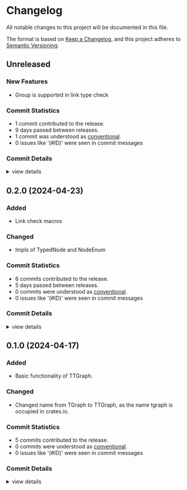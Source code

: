# Changelog

All notable changes to this project will be documented in this file.

The format is based on [Keep a Changelog](https://keepachangelog.com/en/1.0.0/),
and this project adheres to [Semantic Versioning](https://semver.org/spec/v2.0.0.html).

## Unreleased

### New Features

 - <csr-id-4e1170114e835e496619d520a86e4aba9eef842d/> Group is supported in link type check

### Commit Statistics

<csr-read-only-do-not-edit/>

 - 1 commit contributed to the release.
 - 9 days passed between releases.
 - 1 commit was understood as [conventional](https://www.conventionalcommits.org).
 - 0 issues like '(#ID)' were seen in commit messages

### Commit Details

<csr-read-only-do-not-edit/>

<details><summary>view details</summary>

 * **Uncategorized**
    - Group is supported in link type check ([`4e11701`](https://github.com/semiwaker/TTGraph/commit/4e1170114e835e496619d520a86e4aba9eef842d))
</details>

## 0.2.0 (2024-04-23)

### Added

 - Link check macros

### Changed

 - Impls of TypedNode and NodeEnum

### Commit Statistics

<csr-read-only-do-not-edit/>

 - 6 commits contributed to the release.
 - 5 days passed between releases.
 - 0 commits were understood as [conventional](https://www.conventionalcommits.org).
 - 0 issues like '(#ID)' were seen in commit messages

### Commit Details

<csr-read-only-do-not-edit/>

<details><summary>view details</summary>

 * **Uncategorized**
    - Release ttgraph_macros v0.2.0, ttgraph v0.2.0 ([`c7f4974`](https://github.com/semiwaker/TTGraph/commit/c7f4974049f25e5a83c12a3f5e0eb1db3d76c990))
    - Fixed Change log ([`ac7eb9d`](https://github.com/semiwaker/TTGraph/commit/ac7eb9dcf01ba0441200532233567b01f889a64f))
    - Adjusting changelogs prior to release of ttgraph_macros v0.2.0, ttgraph v0.2.0 ([`6598ad1`](https://github.com/semiwaker/TTGraph/commit/6598ad12b6e0e0ac29d9c78c1ec39b710e6aa02e))
    - Adjusting changelogs prior to release of ttgraph_macros v0.2.0, ttgraph v0.2.0 ([`d0ddff6`](https://github.com/semiwaker/TTGraph/commit/d0ddff647fdc37e7b571d9c9962e5d03034fc1ad))
    - Changelog ([`85488e4`](https://github.com/semiwaker/TTGraph/commit/85488e497d29653dc25f1a6b8fd823d3587aec8d))
    - Add link check ([`bce3e18`](https://github.com/semiwaker/TTGraph/commit/bce3e185e843e9cfafde81770e1195ff360d6f69))
</details>

## 0.1.0 (2024-04-17)

### Added

 - Basic functionality of TTGraph.

### Changed

 - Changed name from TGraph to TTGraph, as the name tgraph is occupied in crates.io.

### Commit Statistics

<csr-read-only-do-not-edit/>

 - 5 commits contributed to the release.
 - 0 commits were understood as [conventional](https://www.conventionalcommits.org).
 - 0 issues like '(#ID)' were seen in commit messages

### Commit Details

<csr-read-only-do-not-edit/>

<details><summary>view details</summary>

 * **Uncategorized**
    - Release ttgraph_macros v0.1.0, ttgraph v0.1.0 ([`07aa5ac`](https://github.com/semiwaker/TTGraph/commit/07aa5ac027647dbffaaad2dd46f28a42f3eeaac0))
    - Release ttgraph_macros v0.1.0, ttgraph v0.1.0 ([`76089e0`](https://github.com/semiwaker/TTGraph/commit/76089e0ec89fdf3c67d75b6d8ade025d67112303))
    - Release ttgraph_macros v0.1.0, ttgraph v0.1.0 ([`6df6c31`](https://github.com/semiwaker/TTGraph/commit/6df6c3172ba43e4cfc3a922c2721e9934cf28f7b))
    - Add changelog ([`e40361d`](https://github.com/semiwaker/TTGraph/commit/e40361d37ae04c8155f1c9f17f9ae23bb2096f66))
    - Modified for name change ([`29773ce`](https://github.com/semiwaker/TTGraph/commit/29773ce6292b83db04d2b12e863ee87709a560dd))
</details>

